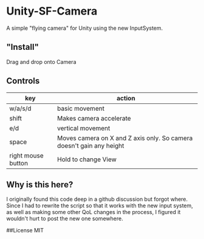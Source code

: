 # Unity-SF-Camera
A simple "flying camera" for Unity using the new InputSystem. 

## "Install"
Drag and drop onto Camera

## Controls

| key | action |
| ------ | ------ |
| w/a/s/d | basic movement |
| shift | Makes camera accelerate |
| e/d | vertical movement |
| space | Moves camera on X and Z axis only.  So camera doesn't gain any height |
| right mouse button | Hold to change View  |

## Why is this here?
I originally found this code deep in a github discussion but forgot where. 
Since I had to rewrite the script so that it works with the new input system, as well as 
making some other QoL changes in the process, I figured it wouldn't hurt to post the new one somewhere.

##License
MIT